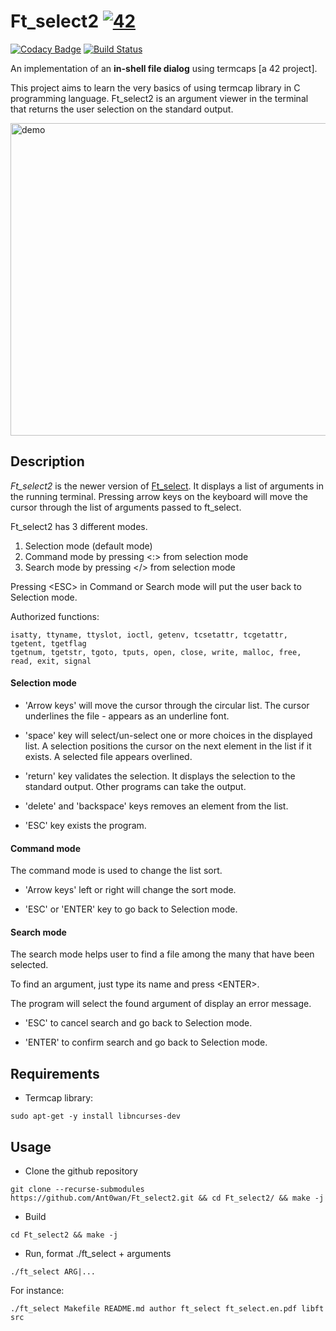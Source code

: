 # Ft\_select2 [![42](https://i.imgur.com/9NXfcit.jpg)](i.imgur.com/9NXfcit.jpg)

[![Codacy Badge](https://app.codacy.com/project/badge/Grade/b6363ce6cf4a418887bb63736a5eccb8)](https://www.codacy.com/manual/antoinepaulbarthelemy/Ft_select2?utm_source=github.com&amp;utm_medium=referral&amp;utm_content=Ant0wan/Ft_select2&amp;utm_campaign=Badge_Grade) [![Build Status](https://travis-ci.org/Ant0wan/Ft_select2.svg?branch=master)](https://travis-ci.org/Ant0wan/Ft_select2)

An implementation of an **in-shell file dialog** using termcaps [a 42 project].

This project aims to learn the very basics of using termcap library in C programming language.
Ft\_select2 is an argument viewer in the terminal that returns the user selection on the standard output.

<img src="https://i.imgur.com/BHfhj0n.gif" alt="demo" width="800" height="500">

## Description

*Ft_select2* is the newer version of [Ft\_select](https://github.com/Ant0wan/Ft_select). It displays a list of arguments in the running terminal. Pressing arrow keys on the keyboard will move the cursor through the list of arguments passed to ft\_select.

Ft\_select2 has 3 different modes.

1. Selection mode (default mode)
2. Command mode by pressing <:> from selection mode
3. Search mode by pressing <\/> from selection mode

Pressing \<ESC\> in Command or Search mode will put the user back to Selection mode.

Authorized functions:

```shell=
isatty, ttyname, ttyslot, ioctl, getenv, tcsetattr, tcgetattr, tgetent, tgetflag
tgetnum, tgetstr, tgoto, tputs, open, close, write, malloc, free, read, exit, signal
```

#### Selection mode

- 'Arrow keys' will move the cursor through the circular list. The cursor underlines the file - appears as an underline font.

- 'space' key will select/un-select one or more choices in the displayed list. A selection positions the cursor on the next element in the list if it exists. A selected file appears overlined.

- 'return' key validates the selection. It displays the selection to the standard output. Other programs can take the output.

- 'delete' and 'backspace' keys removes an element from the list.

- 'ESC' key exists the program.


#### Command mode

The command mode is used to change the list sort.

- 'Arrow keys' left or right will change the sort mode.

- 'ESC' or 'ENTER' key to go back to Selection mode.


#### Search mode

The search mode helps user to find a file among the many that have been selected.

To find an argument, just type its name and press \<ENTER\>.

The program will select the found argument of display an error message.

- 'ESC' to cancel search and go back to Selection mode.

- 'ENTER' to confirm search and go back to Selection mode.




## Requirements

- Termcap library:

```shell=
sudo apt-get -y install libncurses-dev
```



## Usage

- Clone the github repository

```shell=
git clone --recurse-submodules https://github.com/Ant0wan/Ft_select2.git && cd Ft_select2/ && make -j
```

- Build

```shell=
cd Ft_select2 && make -j
```

- Run, format ./ft_select + arguments

```shell=
./ft_select ARG|...
```
For instance:

```shell=
./ft_select Makefile README.md author ft_select ft_select.en.pdf libft src
```
